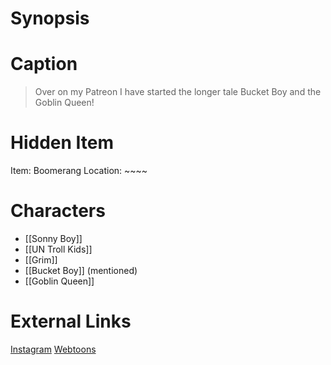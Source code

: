 # Synopsis


# Caption
> Over on my Patreon I have started the longer tale Bucket Boy and the Goblin Queen!

# Hidden Item
Item: Boomerang
Location: ~~~~

# Characters
* [[Sonny Boy]]
* [[UN Troll Kids]]
* [[Grim]]
* [[Bucket Boy]] (mentioned)
* [[Goblin Queen]]

# External Links
[Instagram](https://www.instagram.com/p/CFQUokTjevK/)
[Webtoons](https://www.webtoons.com/en/challenge/twistwood-tales/55-the-goggles/viewer?title_no=344740&episode_no=60)